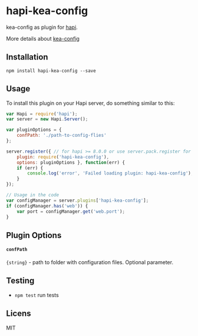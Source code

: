 hapi-kea-config
===============

kea-config as plugin for [hapi](http://hapijs.com).

More details about [kea-config](/../../../kea-config)

## Installation

	npm install hapi-kea-config --save

## Usage

To install this plugin on your Hapi server, do something similar to this:

```js
var Hapi = require('hapi');
var server = new Hapi.Server();

var pluginOptions = {
    confPath: './path-to-config-flies'
};

server.register({ // for hapi >= 8.0.0 or use server.pack.register for hapi < 8.0.0
    plugin: require('hapi-kea-config'),
    options: pluginOptions }, function(err) {
	if (err) {
		console.log('error', 'Failed loading plugin: hapi-kea-config');
	}
});

// Usage in the code
var configManager = server.plugins['hapi-kea-config'];
if (configManager.has('web')) {
    var port = configManager.get('web.port');
}
```

## Plugin Options

#### `confPath`

`{string}` - path to folder with configuration files. Optional parameter.

## Testing

 * `npm test` run tests

## Licens

MIT

